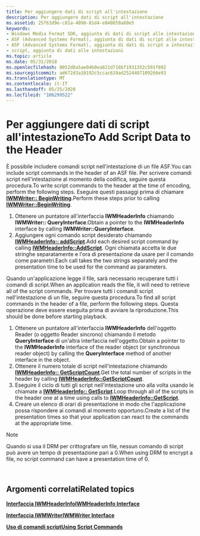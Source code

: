 ```yaml
---
title: Per aggiungere dati di script all'intestazione
description: Per aggiungere dati di script all'intestazione
ms.assetid: 25f63d9e-c81a-4098-81d4-e848659a60e5
keywords:
- Windows Media Format SDK, aggiunta di dati di script alle intestazioni
- ASF (Advanced Systems Format), aggiunta di dati di script alle intestazioni
- ASF (Advanced Systems Format), aggiunta di dati di script a intestazioni
- script, aggiunta di dati alle intestazioni
ms.topic: article
ms.date: 05/31/2018
ms.openlocfilehash: 8052d8a5ae04b0ea821d716bf1931352c591f892
ms.sourcegitcommit: ad672d3a10192c5ccac619ad2524407109266e93
ms.translationtype: MT
ms.contentlocale: it-IT
ms.lasthandoff: 05/25/2020
ms.locfileid: "106299522"
---
```

# <a name="to-add-script-data-to-the-header"></a><span data-ttu-id="b3742-107">Per aggiungere dati di script all'intestazione</span><span class="sxs-lookup"><span data-stu-id="b3742-107">To Add Script Data to the Header</span></span>

<span data-ttu-id="b3742-108">È possibile includere comandi script nell'intestazione di un file ASF.</span><span class="sxs-lookup"><span data-stu-id="b3742-108">You can include script commands in the header of an ASF file.</span></span> <span data-ttu-id="b3742-109">Per scrivere comandi script nell'intestazione al momento della codifica, seguire questa procedura.</span><span class="sxs-lookup"><span data-stu-id="b3742-109">To write script commands to the header at the time of encoding, perform the following steps.</span></span> <span data-ttu-id="b3742-110">Eseguire questi passaggi prima di chiamare [**IWMWriter:: BeginWriting**](/previous-versions/windows/desktop/api/Wmsdkidl/nf-wmsdkidl-iwmwriter-beginwriting).</span><span class="sxs-lookup"><span data-stu-id="b3742-110">Perform these steps prior to calling [**IWMWriter::BeginWriting**](/previous-versions/windows/desktop/api/Wmsdkidl/nf-wmsdkidl-iwmwriter-beginwriting).</span></span>

1.  <span data-ttu-id="b3742-111">Ottenere un puntatore all'interfaccia **IWMHeaderInfo** chiamando **IWMWriter:: QueryInterface**.</span><span class="sxs-lookup"><span data-stu-id="b3742-111">Obtain a pointer to the **IWMHeaderInfo** interface by calling **IWMWriter::QueryInterface**.</span></span>
2.  <span data-ttu-id="b3742-112">Aggiungere ogni comando script desiderato chiamando [**IWMHeaderInfo:: addScript**](/previous-versions/windows/desktop/api/Wmsdkidl/nf-wmsdkidl-iwmheaderinfo-addscript).</span><span class="sxs-lookup"><span data-stu-id="b3742-112">Add each desired script command by calling [**IWMHeaderInfo::AddScript**](/previous-versions/windows/desktop/api/Wmsdkidl/nf-wmsdkidl-iwmheaderinfo-addscript).</span></span> <span data-ttu-id="b3742-113">Ogni chiamata accetta le due stringhe separatamente e l'ora di presentazione da usare per il comando come parametri.</span><span class="sxs-lookup"><span data-stu-id="b3742-113">Each call takes the two strings separately and the presentation time to be used for the command as parameters.</span></span>

<span data-ttu-id="b3742-114">Quando un'applicazione legge il file, sarà necessario recuperare tutti i comandi di script.</span><span class="sxs-lookup"><span data-stu-id="b3742-114">When an application reads the file, it will need to retrieve all of the script commands.</span></span> <span data-ttu-id="b3742-115">Per trovare tutti i comandi script nell'intestazione di un file, seguire questa procedura.</span><span class="sxs-lookup"><span data-stu-id="b3742-115">To find all script commands in the header of a file, perform the following steps.</span></span> <span data-ttu-id="b3742-116">Questa operazione deve essere eseguita prima di avviare la riproduzione.</span><span class="sxs-lookup"><span data-stu-id="b3742-116">This should be done before starting playback.</span></span>

1.  <span data-ttu-id="b3742-117">Ottenere un puntatore all'interfaccia **IWMHeaderInfo** dell'oggetto Reader (o oggetto Reader sincrono) chiamando il metodo **QueryInterface** di un'altra interfaccia nell'oggetto.</span><span class="sxs-lookup"><span data-stu-id="b3742-117">Obtain a pointer to the **IWMHeaderInfo** interface of the reader object (or synchronous reader object) by calling the **QueryInterface** method of another interface in the object.</span></span>
2.  <span data-ttu-id="b3742-118">Ottenere il numero totale di script nell'intestazione chiamando [**IWMHeaderInfo:: GetScriptCount**](/previous-versions/windows/desktop/api/wmsdkidl/nf-wmsdkidl-iwmheaderinfo-getscriptcount).</span><span class="sxs-lookup"><span data-stu-id="b3742-118">Get the total number of scripts in the header by calling [**IWMHeaderInfo::GetScriptCount**](/previous-versions/windows/desktop/api/wmsdkidl/nf-wmsdkidl-iwmheaderinfo-getscriptcount).</span></span>
3.  <span data-ttu-id="b3742-119">Eseguire il ciclo di tutti gli script nell'intestazione uno alla volta usando le chiamate a [**IWMHeaderInfo:: GetScript**](/previous-versions/windows/desktop/api/Wmsdkidl/nf-wmsdkidl-iwmheaderinfo-getscript).</span><span class="sxs-lookup"><span data-stu-id="b3742-119">Loop through all of the scripts in the header one at a time using calls to [**IWMHeaderInfo::GetScript**](/previous-versions/windows/desktop/api/Wmsdkidl/nf-wmsdkidl-iwmheaderinfo-getscript).</span></span>
4.  <span data-ttu-id="b3742-120">Creare un elenco di orari di presentazione in modo che l'applicazione possa rispondere ai comandi al momento opportuno.</span><span class="sxs-lookup"><span data-stu-id="b3742-120">Create a list of the presentation times so that your application can react to the commands at the appropriate time.</span></span>

> [!Note]  
> <span data-ttu-id="b3742-121">Quando si usa il DRM per crittografare un file, nessun comando di script può avere un tempo di presentazione pari a 0.</span><span class="sxs-lookup"><span data-stu-id="b3742-121">When using DRM to encrypt a file, no script command can have a presentation time of 0.</span></span>

 

## <a name="related-topics"></a><span data-ttu-id="b3742-122">Argomenti correlati</span><span class="sxs-lookup"><span data-stu-id="b3742-122">Related topics</span></span>

<dl> <dt>

[<span data-ttu-id="b3742-123">**Interfaccia IWMHeaderInfo**</span><span class="sxs-lookup"><span data-stu-id="b3742-123">**IWMHeaderInfo Interface**</span></span>](/previous-versions/windows/desktop/api/wmsdkidl/nn-wmsdkidl-iwmheaderinfo)
</dt> <dt>

[<span data-ttu-id="b3742-124">**Interfaccia IWMWriter**</span><span class="sxs-lookup"><span data-stu-id="b3742-124">**IWMWriter Interface**</span></span>](/previous-versions/windows/desktop/api/wmsdkidl/nn-wmsdkidl-iwmwriter)
</dt> <dt>

[<span data-ttu-id="b3742-125">**Uso di comandi script**</span><span class="sxs-lookup"><span data-stu-id="b3742-125">**Using Script Commands**</span></span>](using-script-commands.md)
</dt> </dl>

 

 




